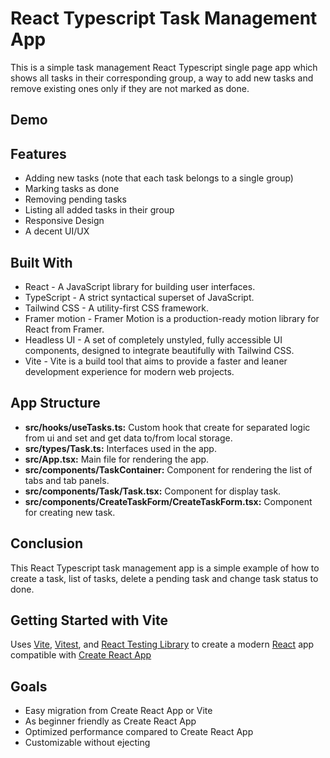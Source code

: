 # React Typescript Task Management App

This is a simple task management React Typescript single page app which shows
all tasks in their corresponding group, a way to add new tasks and remove
existing ones only if they are not marked as done.

## Demo

## Features

- Adding new tasks (note that each task belongs to a single group)
- Marking tasks as done
- Removing pending tasks
- Listing all added tasks in their group
- Responsive Design
- A decent UI/UX

## Built With

- React - A JavaScript library for building user interfaces.
- TypeScript - A strict syntactical superset of JavaScript.
- Tailwind CSS - A utility-first CSS framework.
- Framer motion - Framer Motion is a production-ready motion library for React
  from Framer.
- Headless UI - A set of completely unstyled, fully accessible UI components,
  designed to integrate beautifully with Tailwind CSS.
- Vite - Vite is a build tool that aims to provide a faster and leaner
  development experience for modern web projects.

## App Structure

- **src/hooks/useTasks.ts:** Custom hook that create for separated logic from ui
  and set and get data to/from local storage.
- **src/types/Task.ts:** Interfaces used in the app.
- **src/App.tsx:** Main file for rendering the app.
- **src/components/TaskContainer:** Component for rendering the list of tabs and
  tab panels.
- **src/components/Task/Task.tsx:** Component for display task.
- **src/components/CreateTaskForm/CreateTaskForm.tsx:** Component for creating
  new task.

## Conclusion

This React Typescript task management app is a simple example of how to create a
task, list of tasks, delete a pending task and change task status to done.

## Getting Started with Vite

Uses [Vite](https://vitejs.dev/), [Vitest](https://vitest.dev/), and
[React Testing Library](https://github.com/testing-library/react-testing-library)
to create a modern [React](https://react.dev/) app compatible with
[Create React App](https://create-react-app.dev/)

## Goals

- Easy migration from Create React App or Vite
- As beginner friendly as Create React App
- Optimized performance compared to Create React App
- Customizable without ejecting
